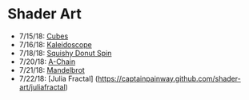# Shader Art
* 7/15/18: [Cubes](https://captainpainway.github.com/shader-art/cubes)
* 7/16/18: [Kaleidoscope](https://captainpainway.github.com/shader-art/kaleidoscope)
* 7/18/18: [Squishy Donut Spin](https://captainpainway.github.com/shader-art/squishydonutspin)
* 7/20/18: [A-Chain](https://captainpainway.github.com/shader-art/a-chain)
* 7/21/18: [Mandelbrot](https://captainpainway.github.com/shader-art/mandelbrot)
* 7/22/18: [Julia Fractal] (https://captainpainway.github.com/shader-art/juliafractal)
